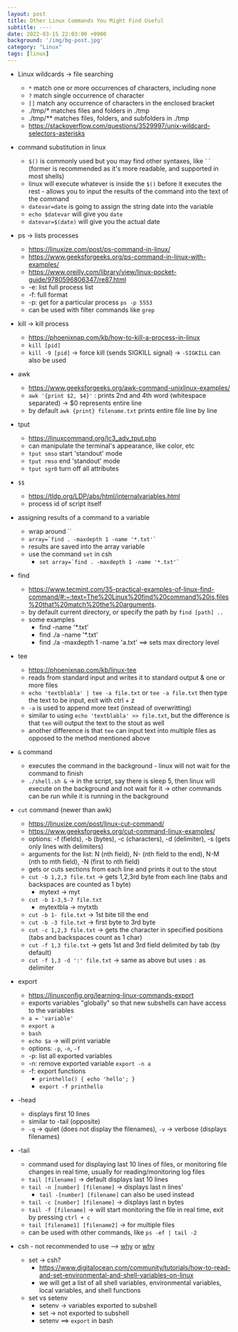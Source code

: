 ```yaml
---
layout: post
title: Other Linux Commands You Might Find Useful
subtitle: ----
date: 2022-03-15 22:03:00 +0900
background: '/img/bg-post.jpg'
category: "Linux"
tags: [linux]
---
```



* Linux wildcards -> file searching
    * `*` match one or more occurrences of characters, including none
    * `?` match single occurrence of character
    * `[]` match any occurrence of characters in the enclosed bracket
    * ./tmp/* matches files and folders in ./tmp
    * ./tmp/** matches files, folders, and subfolders in ./tmp
    * https://stackoverflow.com/questions/3529997/unix-wildcard-selectors-asterisks
* command substitution in linux
    * `$()` is commonly used but you may find other syntaxes, like ` `` ` (former is recommended as it's more readable, and supported in most shells)
    * linux will execute whatever is inside the `$()` before it executes the rest - allows you to input the results of the command into the text of the command
    * `datevar=date` is going to assign the string date into the variable
    * `echo $datevar` will give you `date`
    * `datevar=$(date)` will give you the actual date
* ps -> lists processes
    * https://linuxize.com/post/ps-command-in-linux/
    * https://www.geeksforgeeks.org/ps-command-in-linux-with-examples/
    * https://www.oreilly.com/library/view/linux-pocket-guide/9780596806347/re87.html
    * -e: list full process list
    * -f: full format
    * -p: get for a particular process `ps -p 5553`
    * can be used with filter commands like `grep`
* kill -> kill process
    * https://phoenixnap.com/kb/how-to-kill-a-process-in-linux
    * `kill [pid]` 
    * `kill -9 [pid]` -> force kill (sends SIGKILL signal) -> `-SIGKILL` can also be used

* awk
    * https://www.geeksforgeeks.org/awk-command-unixlinux-examples/
    * `awk '{print $2, $4}'` : prints 2nd and 4th word (whitespace separated) -> $0 represents entire line
    * by default `awk {print} filename.txt` prints entire file line by line
* tput
    * https://linuxcommand.org/lc3_adv_tput.php
    * can manipulate the terminal's appearance, like color, etc
    * `tput smso` start 'standout' mode
    * `tput rmso` end 'standout' mode
    * `tput sgr0` turn off all attributes
* `$$`
    * https://tldp.org/LDP/abs/html/internalvariables.html
    * process id of script itself
* assigning results of a command to a variable
    * wrap around ``
    * `` array=`find . -maxdepth 1 -name '*.txt'` ``
    * results are saved into the array variable
    * use the command `set` in csh
        * `` set array=`find . -maxdepth 1 -name '*.txt'` ``
* find 
    * https://www.tecmint.com/35-practical-examples-of-linux-find-command/#:~:text=The%20Linux%20find%20command%20is,files%20that%20match%20the%20arguments.
    * by default current directory, or specify the path by `find [path] ..`
    * some examples
        * find -name '*.txt'
        * find ./a -name '*.txt'
        * find ./a -maxdepth 1 -name 'a.txt' ==> sets max directory level
* tee
    * https://phoenixnap.com/kb/linux-tee
    * reads from standard input and writes it to standard output & one or more files
    * `echo 'textblabla' | tee -a file.txt` or `tee -a file.txt` then type the text to be input, exit with ctrl + z
    * `-a` is used to append more text (instead of overwritting)
    * similar to using `echo 'textblabla' >> file.txt`, but the difference is that `tee` will output the text to the stout as well
    * another difference is that `tee` can input text into multiple files as opposed to the method mentioned above
* `&` command
    * executes the command in the background - linux will not wait for the command to finish
    * `./shell.sh &` -> in the script, say there is sleep 5, then linux will execute on the background and not wait for it -> other commands can be run while it is running in the background
* `cut` command (newer than awk)
    * https://linuxize.com/post/linux-cut-command/
    * https://www.geeksforgeeks.org/cut-command-linux-examples/
    * options: -f (fields), -b (bytes), -c (characters), -d (delimiter), -s (gets only lines with delimiters)
    * arguments for the list: N (nth field), N- (nth field to the end), N-M (nth to mth field), -N (first to nth field)
    * gets or cuts sections from each line and prints it out to the stout
    * `cut -b 1,2,3 file.txt` -> gets 1,2,3rd byte from each line (tabs and backspaces are counted as 1 byte)
        * mytext -> myt
    * `cut -b 1-3,5-7 file.txt` 
        * mytextbla -> mytxtb
    * `cut -b 1- file.txt` -> 1st bite till the end
    * `cut -b -3 file.txt` -> first byte to 3rd byte
    * `cut -c 1,2,3 file.txt` -> gets the character in specified positions (tabs and backspaces count as 1 char)
    * `cut -f 1,3 file.txt` -> gets 1st and 3rd field delimited by tab (by default)
    * `cut -f 1,3 -d ':' file.txt` -> same as above but uses `:` as delimiter

* export
    * https://linuxconfig.org/learning-linux-commands-export
    * exports variables "globally" so that new subshells can have access to the variables
    * `a = 'variable'`
    * `export a`
    * `bash`
    * `echo $a` -> will print variable
    * options: `-p`, `-n`, `-f`
    * -p: list all exported variables
    * -n: remove exported variable `export -n a`
    * -f: export functions 
        * `printhello() { echo 'hello'; }`
        * `export -f printhello`
* -head
    * displays first 10 lines
    * similar to -tail (opposite)
    * `-q` -> quiet (does not display the filenames), `-v` -> verbose (displays filenames)
* -tail
    * command used for displaying last 10 lines of files, or monitoring file changes in real time, usually for reading/monitoring log files
    * `tail [filename]` -> default displays last 10 lines
    * `tail -n [number] [filename]` -> displays last n lines' 
        * `tail -[number] [filename]` can also be used instead
    * `tail -c [number] [filename]` -> displays last n bytes
    * `tail -f [filename]` -> will start monitoring the file in real time, exit by pressing `ctrl + c`
    * `tail [filename1] [filename2]` -> for multiple files
    * can be used with other commands, like `ps -ef | tail -2`


* csh - not recommended to use --> [why](https://www.grymoire.com/unix/CshTop10.txt) or [why](http://www.faqs.org/faqs/unix-faq/shell/csh-whynot/)
    * set -> csh?
        * https://www.digitalocean.com/community/tutorials/how-to-read-and-set-environmental-and-shell-variables-on-linux
        *  we will get a list of all shell variables, environmental variables, local variables, and shell functions
    * set vs setenv
        * setenv -> variables exported to subshell
        * set -> not exported to subshell
        * setenv ==> `export` in bash